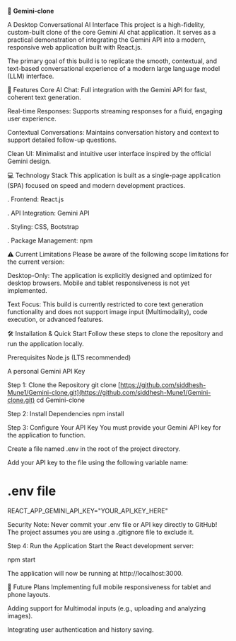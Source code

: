 🚀 **Gemini-clone**



A Desktop Conversational AI Interface
This project is a high-fidelity, custom-built clone of the core Gemini AI chat application. It serves as a practical demonstration of integrating the Gemini API into a modern, responsive web application built with React.js.

The primary goal of this build is to replicate the smooth, contextual, and text-based conversational experience of a modern large language model (LLM) interface.

🌟 Features
Core AI Chat: Full integration with the Gemini API for fast, coherent text generation.

Real-time Responses: Supports streaming responses for a fluid, engaging user experience.

Contextual Conversations: Maintains conversation history and context to support detailed follow-up questions.

Clean UI: Minimalist and intuitive user interface inspired by the official Gemini design.

💻 Technology Stack
This application is built as a single-page application (SPA) focused on speed and modern development practices.

. Frontend: React.js

. API Integration: Gemini API

. Styling: CSS, Bootstrap

. Package Management: npm

⚠️ Current Limitations
Please be aware of the following scope limitations for the current version:

Desktop-Only: The application is explicitly designed and optimized for desktop browsers. Mobile and tablet responsiveness is not yet implemented.

Text Focus: This build is currently restricted to core text generation functionality and does not support image input (Multimodality), code execution, or advanced features.

🛠️ Installation & Quick Start
Follow these steps to clone the repository and run the application locally.

Prerequisites
Node.js (LTS recommended)

A personal Gemini API Key

Step 1: Clone the Repository
git clone [https://github.com/siddhesh-Mune1/Gemini-clone.git](https://github.com/siddhesh-Mune1/Gemini-clone.git)
cd Gemini-clone

Step 2: Install Dependencies
npm install

Step 3: Configure Your API Key
You must provide your Gemini API key for the application to function.

Create a file named .env in the root of the project directory.

Add your API key to the file using the following variable name:

# .env file
REACT_APP_GEMINI_API_KEY="YOUR_API_KEY_HERE"

Security Note: Never commit your .env file or API key directly to GitHub! The project assumes you are using a .gitignore file to exclude it.

Step 4: Run the Application
Start the React development server:

npm start

The application will now be running at http://localhost:3000.

📌 Future Plans
Implementing full mobile responsiveness for tablet and phone layouts.

Adding support for Multimodal inputs (e.g., uploading and analyzing images).

Integrating user authentication and history saving.
